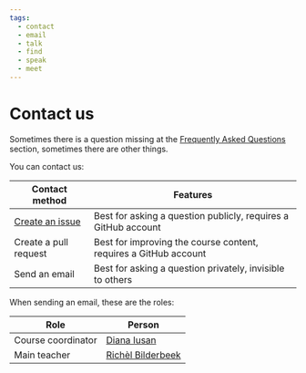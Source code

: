 ```yaml
---
tags:
  - contact
  - email
  - talk
  - find
  - speak
  - meet
---
```


# Contact us

Sometimes there is a question missing at
the [Frequently Asked Questions](faq/README.md) section,
sometimes there are other things.

You can contact us:

<!-- markdownlint-disable MD013 --><!-- Tables cannot be split up over lines, hence will break 80 characters per line -->

Contact method                                                                |Features
------------------------------------------------------------------------------|------------------------------------------------------------------------------
[Create an issue](https://github.com/UPPMAX/uppmax_intro_python/issues)       |Best for asking a question publicly, requires a GitHub account
Create a pull request                                                         |Best for improving the course content, requires a GitHub account
Send an email                                                                 |Best for asking a question privately, invisible to others

<!-- markdownlint-enable MD013 --><!-- Tables cannot be split up over lines, hence will break 80 characters per line -->

When sending an email, these are the roles:

Role              |Person
------------------|------------------------------------
Course coordinator|[Diana Iusan](https://www.uu.se/en/contact-and-organisation/staff?query=N5-245)
Main teacher      |[Richèl Bilderbeek](https://www.uu.se/en/contact-and-organisation/staff?query=N21-617)
